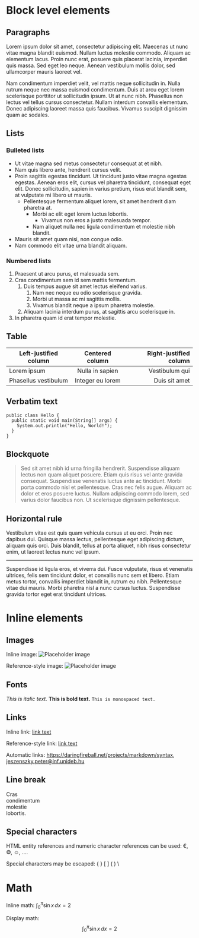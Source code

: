 Block level elements
====================

Paragraphs
----------

Lorem ipsum dolor sit amet, consectetur adipiscing elit. Maecenas ut nunc
vitae magna blandit euismod. Nullam luctus molestie commodo. Aliquam ac
elementum lacus. Proin nunc erat, posuere quis placerat lacinia, imperdiet
quis massa. Sed eget leo neque. Aenean vestibulum mollis dolor, sed
ullamcorper mauris laoreet vel.

Nam condimentum imperdiet velit, vel mattis neque sollicitudin in. Nulla
rutrum neque nec massa euismod condimentum. Duis at arcu eget lorem
scelerisque porttitor ut sollicitudin ipsum. Ut at nunc nibh. Phasellus non
lectus vel tellus cursus consectetur. Nullam interdum convallis elementum.
Donec adipiscing laoreet massa  quis faucibus. Vivamus suscipit dignissim
quam ac sodales.

Lists
-----

### Bulleted lists

* Ut vitae magna sed metus consectetur consequat at et nibh.
* Nam quis libero ante, hendrerit cursus velit.
* Proin sagittis egestas tincidunt. Ut tincidunt justo vitae magna egestas
  egestas. Aenean eros elit, cursus vel pharetra tincidunt, consequat eget
  elit. Donec sollicitudin, sapien in varius pretium, risus erat blandit
  sem, at vulputate mi libero ut mauris.
    * Pellentesque fermentum aliquet lorem, sit amet hendrerit diam pharetra at.
        * Morbi ac elit eget lorem luctus lobortis.
            * Vivamus non eros a justo malesuada tempor.
        * Nam aliquet nulla nec ligula condimentum et molestie nibh blandit.
* Mauris sit amet quam nisi, non congue odio.
* Nam commodo elit vitae urna blandit aliquam.

### Numbered lists

1. Praesent ut arcu purus, et malesuada sem.
2. Cras condimentum sem id sem mattis fermentum.
    1. Duis tempus augue sit amet lectus eleifend varius.
        1. Nam nec neque eu odio scelerisque gravida.
        2. Morbi ut massa ac mi sagittis mollis.
        3. Vivamus blandit neque a ipsum pharetra molestie.
    2. Aliquam lacinia interdum purus, at sagittis arcu scelerisque in.
3. In pharetra quam id erat tempor molestie.

Table
-----

| Left-justified column | Centered column  | Right-justified column |
|-----------------------|:----------------:|-----------------------:|
| Lorem ipsum           | Nulla in sapien  | Vestibulum qui         |
| Phasellus vestibulum  | Integer eu lorem | Duis sit amet          |

Verbatim text
-------------

```
public class Hello {
  public static void main(String[] args) {
    System.out.println("Hello, World!");
  }
}
```

Blockquote
----------

> Sed sit amet nibh id urna fringilla hendrerit. Suspendisse aliquam lectus
> non quam aliquet posuere. Etiam quis risus vel ante gravida consequat.
> Suspendisse venenatis luctus ante ac tincidunt. Morbi porta commodo nisl
> et pellentesque. Cras nec felis augue. Aliquam ac dolor et eros posuere
> luctus. Nullam adipiscing commodo lorem, sed varius dolor faucibus non. Ut
> scelerisque dignissim pellentesque.

Horizontal rule
---------------

Vestibulum vitae est quis quam vehicula cursus ut eu orci. Proin nec dapibus
dui. Quisque massa lectus, pellentesque eget adipiscing dictum, aliquam quis
orci. Duis blandit, tellus at porta aliquet, nibh risus consectetur enim, ut
laoreet lectus nunc vel ipsum.

***

Suspendisse id ligula eros, et viverra dui. Fusce vulputate, risus et
venenatis ultrices, felis sem tincidunt dolor, et convallis nunc sem et
libero. Etiam metus tortor, convallis imperdiet blandit in, rutrum eu nibh.
Pellentesque vitae dui mauris. Morbi pharetra nisl a nunc cursus luctus.
Suspendisse gravida tortor eget erat tincidunt ultrices.

Inline elements
===============

Images
------

Inline image: ![Placeholder image](http://placekitten.com/240/240 "Placeholder image")

Reference-style image: ![Placeholder image][placeholder-image]

[placeholder-image]: http://placekitten.com/240/240 "Placeholder image"

Fonts
-----

_This is italic text._
**This is bold text.**
`This is monospaced text.`

Links
-----

Inline link: [link text](https://daringfireball.net/projects/markdown/syntax "Markdown Syntax Documentation")

Reference-style link: [link text][markdown-syntax]

Automatic links: <https://daringfireball.net/projects/markdown/syntax>, <jeszenszky.peter@inf.unideb.hu>

[markdown-syntax]: https://daringfireball.net/projects/markdown/syntax "Markdown Syntax Documentation"

Line break
----------

Cras  
condimentum  
molestie  
lobortis.

Special characters
------------------

HTML entity references and numeric character references can be used: &euro;,
&copy;, &#x263A;, &#x2026;.

Special characters may be escaped: \{ \} \[ \] \( \) \\

Math
====

Inline math: $\int_{0}^{\pi} \sin x \, dx = 2$

Display math:
$$\int_{0}^{\pi} \sin x \, dx = 2$$


